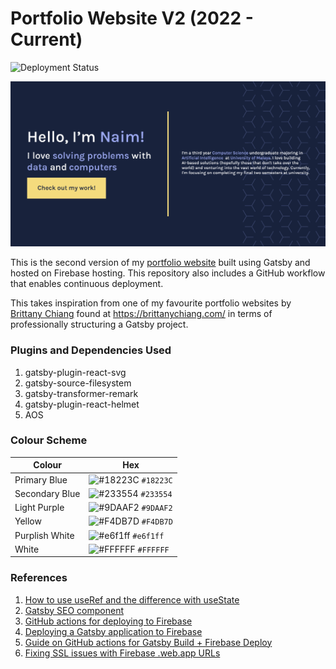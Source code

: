 # Portfolio Website V2 (2022 - Current)

![Deployment Status](https://github.com/tengznaim/portfolio-website-v2/actions/workflows/build-deploy.yml/badge.svg)

<img src="static/og.png">

This is the second version of my [portfolio website](https://tengkunaim.web.app) built using Gatsby and hosted on Firebase hosting. This repository also includes a GitHub workflow that enables continuous deployment.

This takes inspiration from one of my favourite portfolio websites by [Brittany Chiang](https://github.com/bchiang7/v4) found at https://brittanychiang.com/ in terms of professionally structuring a Gatsby project.

### Plugins and Dependencies Used

1. gatsby-plugin-react-svg
2. gatsby-source-filesystem
3. gatsby-transformer-remark
4. gatsby-plugin-react-helmet
5. AOS

### Colour Scheme

| Colour         | Hex                                                                |
| -------------- | ------------------------------------------------------------------ |
| Primary Blue   | ![#18223C](https://via.placeholder.com/10/18223C?text=+) `#18223C` |
| Secondary Blue | ![#233554](https://via.placeholder.com/10/233554?text=+) `#233554` |
| Light Purple   | ![#9DAAF2](https://via.placeholder.com/10/9DAAF2?text=+) `#9DAAF2` |
| Yellow         | ![#F4DB7D](https://via.placeholder.com/10/F4DB7D?text=+) `#F4DB7D` |
| Purplish White | ![#e6f1ff](https://via.placeholder.com/10/e6f1ff?text=+) `#e6f1ff` |
| White          | ![#FFFFFF](https://via.placeholder.com/10/FFFFFF?text=+) `#FFFFFF` |

### References

1. [How to use useRef and the difference with useState](https://www.youtube.com/watch?v=t2ypzz6gJm0)
2. [Gatsby SEO component](https://www.gatsbyjs.com/docs/add-seo-component/)
3. [GitHub actions for deploying to Firebase](https://github.com/marketplace/actions/deploy-to-firebase-hosting)
4. [Deploying a Gatsby application to Firebase](https://www.gatsbyjs.com/docs/how-to/previews-deploys-hosting/deploying-to-firebase/)
5. [Guide on GitHub actions for Gatsby Build + Firebase Deploy](https://www.andrewvillazon.com/automatically-deploying-with-github-actions/)
6. [Fixing SSL issues with Firebase .web.app URLs](https://stackoverflow.com/questions/63508679/how-do-i-resolve-err-cert-common-name-invalid-page-after-visiting-my-firebase)
